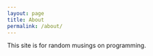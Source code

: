 ```yaml
---
layout: page
title: About
permalink: /about/
---
```


This site is for random musings on programming.
